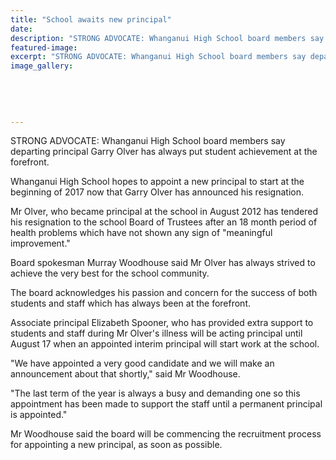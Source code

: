 ```yaml
---
title: "School awaits new principal"
date: 
description: "STRONG ADVOCATE: Whanganui High School board members say departing principal Garry Olver has always put student achievement at the forefront, Wanganui Chronicle article on 10/8/16..."
featured-image: 
excerpt: "STRONG ADVOCATE: Whanganui High School board members say departing principal Garry Olver has always put student achievement at the forefront."
image_gallery:
	
	
	
	
	
---
```


<p>STRONG ADVOCATE: Whanganui High School board members say departing principal Garry Olver has always put student achievement at the forefront.</p>
<p>Whanganui High School hopes to appoint a new principal to start at the beginning of 2017 now that Garry Olver has announced his resignation.</p>
<p>Mr Olver, who became principal at the school in August 2012 has tendered his resignation to the school Board of Trustees after an 18 month period of health problems which have not shown any sign of "meaningful improvement."</p>
<p>Board spokesman Murray Woodhouse said Mr Olver has always strived to achieve the very best for the school community.</p>
<p>The board acknowledges his passion and concern for the success of both students and staff which has always been at the forefront.</p>
<p>Associate principal Elizabeth Spooner, who has provided extra support to students and staff during Mr Olver's illness will be acting principal until August 17 when an appointed interim principal will start work at the school.</p>
<p>"We have appointed a very good candidate and we will make an announcement about that shortly," said Mr Woodhouse.</p>
<p>"The last term of the year is always a busy and demanding one so this appointment has been made to support the staff until a permanent principal is appointed."</p>
<p>Mr Woodhouse said the board will be commencing the recruitment process for appointing a new principal, as soon as possible.</p>

